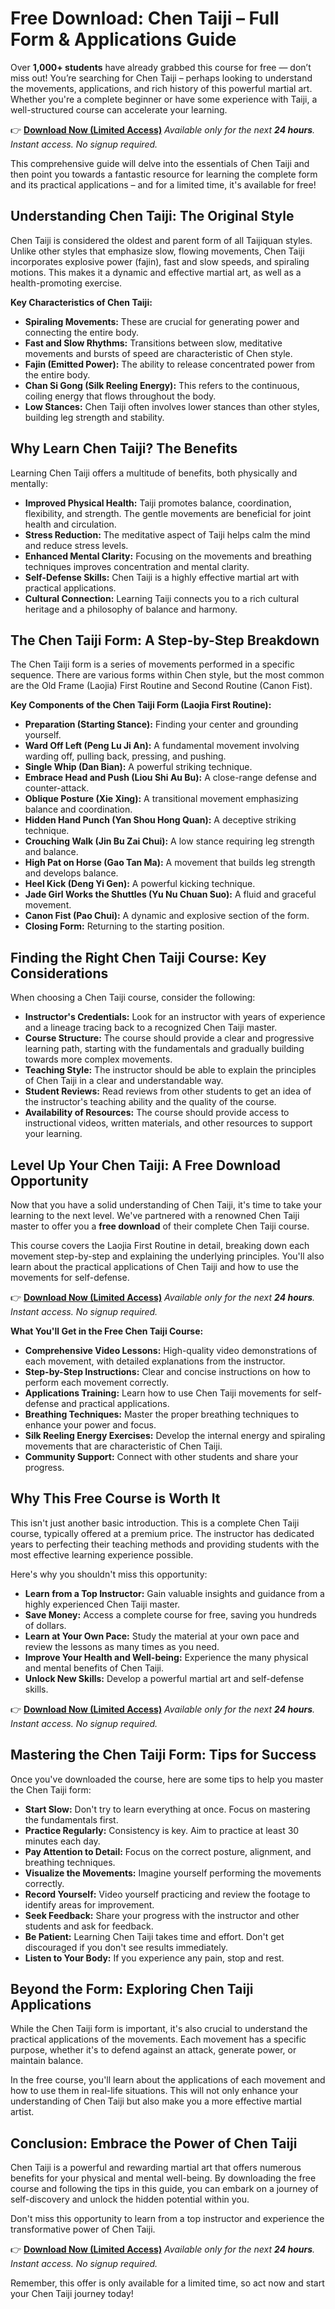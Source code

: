 # Free Download: Chen Taiji – Full Form & Applications Guide

Over **1,000+ students** have already grabbed this course for free — don’t miss out! You’re searching for Chen Taiji – perhaps looking to understand the movements, applications, and rich history of this powerful martial art. Whether you're a complete beginner or have some experience with Taiji, a well-structured course can accelerate your learning.

👉 **[Download Now (Limited Access)](https://udemywork.com/chen-taiji)**
_Available only for the next **24 hours**. Instant access. No signup required._

This comprehensive guide will delve into the essentials of Chen Taiji and then point you towards a fantastic resource for learning the complete form and its practical applications – and for a limited time, it's available for free!

## Understanding Chen Taiji: The Original Style

Chen Taiji is considered the oldest and parent form of all Taijiquan styles. Unlike other styles that emphasize slow, flowing movements, Chen Taiji incorporates explosive power (fajin), fast and slow speeds, and spiraling motions. This makes it a dynamic and effective martial art, as well as a health-promoting exercise.

**Key Characteristics of Chen Taiji:**

*   **Spiraling Movements:** These are crucial for generating power and connecting the entire body.
*   **Fast and Slow Rhythms:** Transitions between slow, meditative movements and bursts of speed are characteristic of Chen style.
*   **Fajin (Emitted Power):** The ability to release concentrated power from the entire body.
*   **Chan Si Gong (Silk Reeling Energy):** This refers to the continuous, coiling energy that flows throughout the body.
*   **Low Stances:** Chen Taiji often involves lower stances than other styles, building leg strength and stability.

## Why Learn Chen Taiji? The Benefits

Learning Chen Taiji offers a multitude of benefits, both physically and mentally:

*   **Improved Physical Health:** Taiji promotes balance, coordination, flexibility, and strength. The gentle movements are beneficial for joint health and circulation.
*   **Stress Reduction:** The meditative aspect of Taiji helps calm the mind and reduce stress levels.
*   **Enhanced Mental Clarity:** Focusing on the movements and breathing techniques improves concentration and mental clarity.
*   **Self-Defense Skills:** Chen Taiji is a highly effective martial art with practical applications.
*   **Cultural Connection:** Learning Taiji connects you to a rich cultural heritage and a philosophy of balance and harmony.

## The Chen Taiji Form: A Step-by-Step Breakdown

The Chen Taiji form is a series of movements performed in a specific sequence. There are various forms within Chen style, but the most common are the Old Frame (Laojia) First Routine and Second Routine (Canon Fist).

**Key Components of the Chen Taiji Form (Laojia First Routine):**

*   **Preparation (Starting Stance):** Finding your center and grounding yourself.
*   **Ward Off Left (Peng Lu Ji An):** A fundamental movement involving warding off, pulling back, pressing, and pushing.
*   **Single Whip (Dan Bian):** A powerful striking technique.
*   **Embrace Head and Push (Liou Shi Au Bu):** A close-range defense and counter-attack.
*   **Oblique Posture (Xie Xing):** A transitional movement emphasizing balance and coordination.
*   **Hidden Hand Punch (Yan Shou Hong Quan):** A deceptive striking technique.
*   **Crouching Walk (Jin Bu Zai Chui):** A low stance requiring leg strength and balance.
*   **High Pat on Horse (Gao Tan Ma):** A movement that builds leg strength and develops balance.
*   **Heel Kick (Deng Yi Gen):** A powerful kicking technique.
*   **Jade Girl Works the Shuttles (Yu Nu Chuan Suo):** A fluid and graceful movement.
*   **Canon Fist (Pao Chui):** A dynamic and explosive section of the form.
*   **Closing Form:** Returning to the starting position.

## Finding the Right Chen Taiji Course: Key Considerations

When choosing a Chen Taiji course, consider the following:

*   **Instructor's Credentials:** Look for an instructor with years of experience and a lineage tracing back to a recognized Chen Taiji master.
*   **Course Structure:** The course should provide a clear and progressive learning path, starting with the fundamentals and gradually building towards more complex movements.
*   **Teaching Style:** The instructor should be able to explain the principles of Chen Taiji in a clear and understandable way.
*   **Student Reviews:** Read reviews from other students to get an idea of the instructor's teaching ability and the quality of the course.
*   **Availability of Resources:** The course should provide access to instructional videos, written materials, and other resources to support your learning.

## Level Up Your Chen Taiji: A Free Download Opportunity

Now that you have a solid understanding of Chen Taiji, it's time to take your learning to the next level. We've partnered with a renowned Chen Taiji master to offer you a **free download** of their complete Chen Taiji course.

This course covers the Laojia First Routine in detail, breaking down each movement step-by-step and explaining the underlying principles. You'll also learn about the practical applications of Chen Taiji and how to use the movements for self-defense.

👉 **[Download Now (Limited Access)](https://udemywork.com/chen-taiji)**
_Available only for the next **24 hours**. Instant access. No signup required._

**What You'll Get in the Free Chen Taiji Course:**

*   **Comprehensive Video Lessons:** High-quality video demonstrations of each movement, with detailed explanations from the instructor.
*   **Step-by-Step Instructions:** Clear and concise instructions on how to perform each movement correctly.
*   **Applications Training:** Learn how to use Chen Taiji movements for self-defense and practical applications.
*   **Breathing Techniques:** Master the proper breathing techniques to enhance your power and focus.
*   **Silk Reeling Energy Exercises:** Develop the internal energy and spiraling movements that are characteristic of Chen Taiji.
*   **Community Support:** Connect with other students and share your progress.

## Why This Free Course is Worth It

This isn't just another basic introduction. This is a complete Chen Taiji course, typically offered at a premium price. The instructor has dedicated years to perfecting their teaching methods and providing students with the most effective learning experience possible.

Here's why you shouldn't miss this opportunity:

*   **Learn from a Top Instructor:** Gain valuable insights and guidance from a highly experienced Chen Taiji master.
*   **Save Money:** Access a complete course for free, saving you hundreds of dollars.
*   **Learn at Your Own Pace:** Study the material at your own pace and review the lessons as many times as you need.
*   **Improve Your Health and Well-being:** Experience the many physical and mental benefits of Chen Taiji.
*   **Unlock New Skills:** Develop a powerful martial art and self-defense skills.

👉 **[Download Now (Limited Access)](https://udemywork.com/chen-taiji)**
_Available only for the next **24 hours**. Instant access. No signup required._

## Mastering the Chen Taiji Form: Tips for Success

Once you've downloaded the course, here are some tips to help you master the Chen Taiji form:

*   **Start Slow:** Don't try to learn everything at once. Focus on mastering the fundamentals first.
*   **Practice Regularly:** Consistency is key. Aim to practice at least 30 minutes each day.
*   **Pay Attention to Detail:** Focus on the correct posture, alignment, and breathing techniques.
*   **Visualize the Movements:** Imagine yourself performing the movements correctly.
*   **Record Yourself:** Video yourself practicing and review the footage to identify areas for improvement.
*   **Seek Feedback:** Share your progress with the instructor and other students and ask for feedback.
*   **Be Patient:** Learning Chen Taiji takes time and effort. Don't get discouraged if you don't see results immediately.
*   **Listen to Your Body:** If you experience any pain, stop and rest.

## Beyond the Form: Exploring Chen Taiji Applications

While the Chen Taiji form is important, it's also crucial to understand the practical applications of the movements. Each movement has a specific purpose, whether it's to defend against an attack, generate power, or maintain balance.

In the free course, you'll learn about the applications of each movement and how to use them in real-life situations. This will not only enhance your understanding of Chen Taiji but also make you a more effective martial artist.

## Conclusion: Embrace the Power of Chen Taiji

Chen Taiji is a powerful and rewarding martial art that offers numerous benefits for your physical and mental well-being. By downloading the free course and following the tips in this guide, you can embark on a journey of self-discovery and unlock the hidden potential within you.

Don't miss this opportunity to learn from a top instructor and experience the transformative power of Chen Taiji.

👉 **[Download Now (Limited Access)](https://udemywork.com/chen-taiji)**
_Available only for the next **24 hours**. Instant access. No signup required._

Remember, this offer is only available for a limited time, so act now and start your Chen Taiji journey today!
